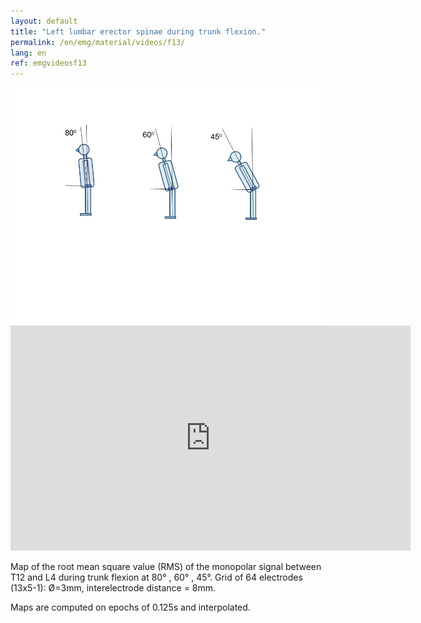 ```yaml
---
layout: default
title: "Left lumbar erector spinae during trunk flexion."
permalink: /en/emg/material/videos/f13/
lang: en
ref: emgvideosf13
---
```


<img src="/assets/img/f13_lumbarangles.jpg" width="640" />

<iframe width="640" height="360" src="https://www.youtube-nocookie.com/embed/bH4OdAFXqbU?si=NUPGjmUaHO0cGIu4" title="YouTube video player" frameborder="0" allow="accelerometer; autoplay; clipboard-write; encrypted-media; gyroscope; picture-in-picture; web-share" allowfullscreen></iframe>

Map of the root mean square value (RMS) of the monopolar signal between T12 and L4 during trunk flexion at  80° , 60° , 45°. Grid of 64 electrodes (13x5-1): Ø=3mm, interelectrode distance = 8mm. 

Maps are computed on epochs of 0.125s and interpolated.
